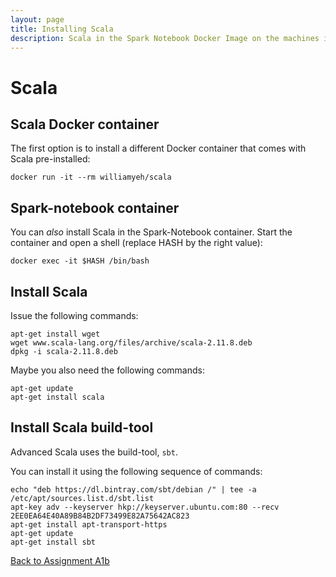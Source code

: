 ```yaml
---
layout: page
title: Installing Scala
description: Scala in the Spark Notebook Docker Image on the machines in the Huygens terminal rooms
---
```


# Scala

## Scala Docker container

The first option is to install a different Docker container that comes with Scala pre-installed:

```
docker run -it --rm williamyeh/scala
```

## Spark-notebook container

You can _also_ install Scala in the Spark-Notebook container.
Start the container and open a shell (replace HASH by the right value):

```
docker exec -it $HASH /bin/bash
```

## Install Scala

Issue the following commands:

```
apt-get install wget
wget www.scala-lang.org/files/archive/scala-2.11.8.deb
dpkg -i scala-2.11.8.deb
```

Maybe you also need the following commands:

```
apt-get update
apt-get install scala

```

## Install Scala build-tool

Advanced Scala uses the build-tool, `sbt`.

You can install it using the following sequence of commands:

```
echo "deb https://dl.bintray.com/sbt/debian /" | tee -a /etc/apt/sources.list.d/sbt.list
apt-key adv --keyserver hkp://keyserver.ubuntu.com:80 --recv 2EE0EA64E40A89B84B2DF73499E82A75642AC823
apt-get install apt-transport-https
apt-get update
apt-get install sbt
```

[Back to Assignment A1b](../assignments/A1b-docker.html)

